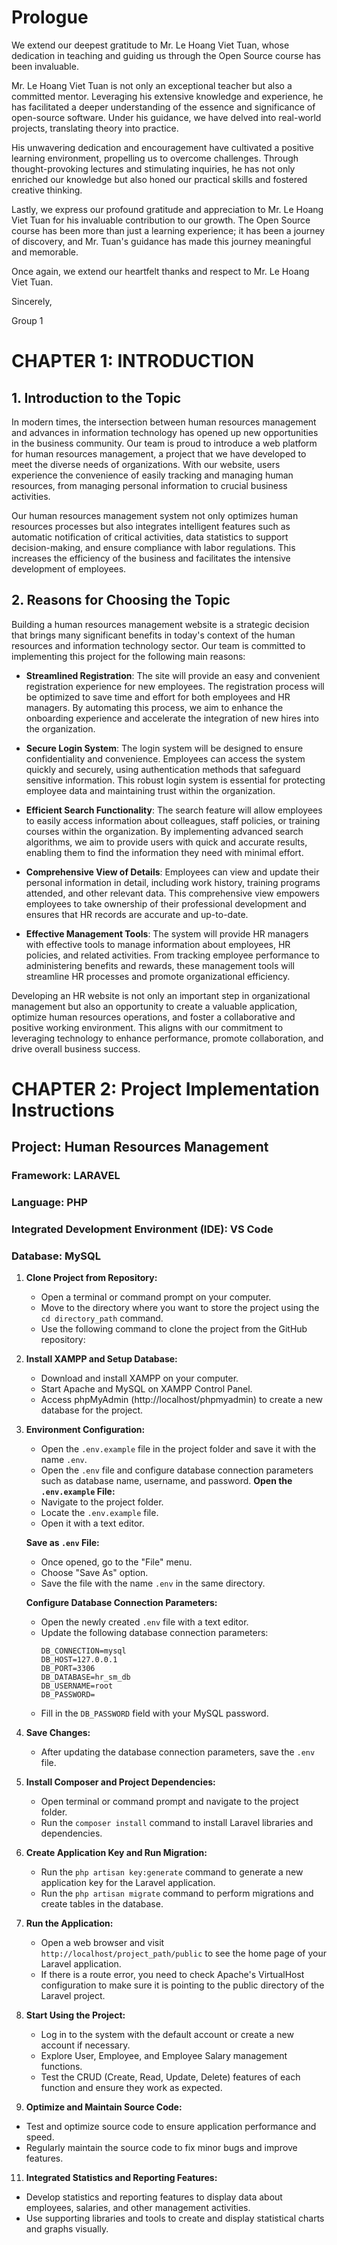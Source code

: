 # Prologue

We extend our deepest gratitude to Mr. Le Hoang Viet Tuan, whose dedication in teaching and guiding us through the Open Source course has been invaluable.

Mr. Le Hoang Viet Tuan is not only an exceptional teacher but also a committed mentor. Leveraging his extensive knowledge and experience, he has facilitated a deeper understanding of the essence and significance of open-source software. Under his guidance, we have delved into real-world projects, translating theory into practice.

His unwavering dedication and encouragement have cultivated a positive learning environment, propelling us to overcome challenges. Through thought-provoking lectures and stimulating inquiries, he has not only enriched our knowledge but also honed our practical skills and fostered creative thinking.

Lastly, we express our profound gratitude and appreciation to Mr. Le Hoang Viet Tuan for his invaluable contribution to our growth. The Open Source course has been more than just a learning experience; it has been a journey of discovery, and Mr. Tuan's guidance has made this journey meaningful and memorable.

Once again, we extend our heartfelt thanks and respect to Mr. Le Hoang Viet Tuan.

Sincerely,

Group 1


# CHAPTER 1: INTRODUCTION

## 1. Introduction to the Topic

In modern times, the intersection between human resources management and advances in information technology has opened up new opportunities in the business community. Our team is proud to introduce a web platform for human resources management, a project that we have developed to meet the diverse needs of organizations. With our website, users experience the convenience of easily tracking and managing human resources, from managing personal information to crucial business activities.

Our human resources management system not only optimizes human resources processes but also integrates intelligent features such as automatic notification of critical activities, data statistics to support decision-making, and ensure compliance with labor regulations. This increases the efficiency of the business and facilitates the intensive development of employees.

## 2. Reasons for Choosing the Topic

Building a human resources management website is a strategic decision that brings many significant benefits in today's context of the human resources and information technology sector. Our team is committed to implementing this project for the following main reasons:

- **Streamlined Registration**: The site will provide an easy and convenient registration experience for new employees. The registration process will be optimized to save time and effort for both employees and HR managers. By automating this process, we aim to enhance the onboarding experience and accelerate the integration of new hires into the organization.

- **Secure Login System**: The login system will be designed to ensure confidentiality and convenience. Employees can access the system quickly and securely, using authentication methods that safeguard sensitive information. This robust login system is essential for protecting employee data and maintaining trust within the organization.

- **Efficient Search Functionality**: The search feature will allow employees to easily access information about colleagues, staff policies, or training courses within the organization. By implementing advanced search algorithms, we aim to provide users with quick and accurate results, enabling them to find the information they need with minimal effort.

- **Comprehensive View of Details**: Employees can view and update their personal information in detail, including work history, training programs attended, and other relevant data. This comprehensive view empowers employees to take ownership of their professional development and ensures that HR records are accurate and up-to-date.

- **Effective Management Tools**: The system will provide HR managers with effective tools to manage information about employees, HR policies, and related activities. From tracking employee performance to administering benefits and rewards, these management tools will streamline HR processes and promote organizational efficiency.

Developing an HR website is not only an important step in organizational management but also an opportunity to create a valuable application, optimize human resources operations, and foster a collaborative and positive working environment. This aligns with our commitment to leveraging technology to enhance performance, promote collaboration, and drive overall business success.


# CHAPTER 2: Project Implementation Instructions

## Project: Human Resources Management

### Framework: LARAVEL
### Language: PHP
### Integrated Development Environment (IDE): VS Code
### Database: MySQL

1. **Clone Project from Repository:**
   - Open a terminal or command prompt on your computer.
   - Move to the directory where you want to store the project using the `cd directory_path` command.
   - Use the following command to clone the project from the GitHub repository:

2. **Install XAMPP and Setup Database:**
   - Download and install XAMPP on your computer.
   - Start Apache and MySQL on XAMPP Control Panel.
   - Access phpMyAdmin (http://localhost/phpmyadmin) to create a new database for the project.

3. **Environment Configuration:**
   - Open the `.env.example` file in the project folder and save it with the name `.env`.
   - Open the `.env` file and configure database connection parameters such as database name, username, and password.
    **Open the `.env.example` File:**
   - Navigate to the project folder.
   - Locate the `.env.example` file.
   - Open it with a text editor.

   **Save as `.env` File:**
   - Once opened, go to the "File" menu.
   - Choose "Save As" option.
   - Save the file with the name `.env` in the same directory.

   **Configure Database Connection Parameters:**
   - Open the newly created `.env` file with a text editor.
   - Update the following database connection parameters:
      ```plaintext
      DB_CONNECTION=mysql
      DB_HOST=127.0.0.1
      DB_PORT=3306
      DB_DATABASE=hr_sm_db
      DB_USERNAME=root
      DB_PASSWORD=
      ```
   - Fill in the `DB_PASSWORD` field with your MySQL password.

5. **Save Changes:**
   - After updating the database connection parameters, save the `.env` file.

6. **Install Composer and Project Dependencies:**
   - Open terminal or command prompt and navigate to the project folder.
   - Run the `composer install` command to install Laravel libraries and dependencies.

7. **Create Application Key and Run Migration:**
   - Run the `php artisan key:generate` command to generate a new application key for the Laravel application.
   - Run the `php artisan migrate` command to perform migrations and create tables in the database.

8. **Run the Application:**
   - Open a web browser and visit `http://localhost/project_path/public` to see the home page of your Laravel application.
   - If there is a route error, you need to check Apache's VirtualHost configuration to make sure it is pointing to the public directory of the Laravel project.

9. **Start Using the Project:**
   - Log in to the system with the default account or create a new account if necessary.
   - Explore User, Employee, and Employee Salary management functions.
   - Test the CRUD (Create, Read, Update, Delete) features of each function and ensure they work as expected.

10. **Optimize and Maintain Source Code:**
   - Test and optimize source code to ensure application performance and speed.
   - Regularly maintain the source code to fix minor bugs and improve features.

11. **Integrated Statistics and Reporting Features:**
   - Develop statistics and reporting features to display data about employees, salaries, and other management activities.
   - Use supporting libraries and tools to create and display statistical charts and graphs visually.
